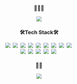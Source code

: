 <h3 align="center">
  🌝🌝🌝
</h3>

<p align="center">
  <img src="https://user-images.githubusercontent.com/55904021/125911713-c6bff8e5-9150-4fab-b092-f3af985367c0.png"/>
</p>

<h3 align="center">🛠Tech Stack🛠</h3>
<p align="center">
  <img src="https://img.shields.io/badge/React-%2361dafb?style=flat-square&logo=React&logoColor=white"/>&nbsp;
  <img src="https://img.shields.io/badge/GO-%2300add8?style=flat-square&logo=GO&logoColor=white"/>&nbsp;
  <img src="https://img.shields.io/badge/CSS-%231572b6?style=flat-square&logo=CSS3&logoColor=white"/>&nbsp;
  <img src="https://img.shields.io/badge/MySQL-%234479a1?style=flat-square&logo=MySQL&logoColor=white"/>&nbsp;
  <img src="https://img.shields.io/badge/python-%233571a3?style=flat-square&logo=python&logoColor=white"/>&nbsp;
  <img src="https://img.shields.io/badge/TypeScript-%233178c6?style=flat-square&logo=TypeScript&logoColor=white"/>&nbsp;
  <img src="https://img.shields.io/badge/JAVA-%23007396?style=flat-square&logo=JAVA&logoColor=white"/>&nbsp;
  <img src="https://img.shields.io/badge/C-%2303599c?style=flat-square&logo=C&logoColor=white"/>&nbsp;
  <img src="https://img.shields.io/badge/Eclipse-%232c2255?style=flat-square&logo=Eclipse%20IDE&logoColor=white"/>&nbsp;<br>
  <img src="https://img.shields.io/badge/Git-%23f05032?style=flat-square&logo=Git&logoColor=white"/>&nbsp;
  <img src="https://img.shields.io/badge/HTML-%23e34f26?style=flat-square&logo=HTML5&logoColor=white"/>&nbsp;
  <img src="https://img.shields.io/badge/JavaScript-%23f7df1e?style=flat-square&logo=JavaScript&logoColor=black"/>&nbsp;
  <img src="https://img.shields.io/badge/Spring-%236db33f?style=flat-square&logo=SPRING&logoColor=white"/>&nbsp;
  <img src="https://img.shields.io/badge/Android-%233ddc84?style=flat-square&logo=Android&logoColor=white"/>&nbsp;
</p>

<h3 align="center">🙋‍♀️</h3>
<p align="center">
  <a href="https://github.com/tjshee39">
    <img src="https://img.shields.io/badge/GitHub-%23181717?style=flat-square&logo=GitHub&logoColor=white">
  </a>
</p>


<!--
**tjshee39/tjshee39** is a ✨ _special_ ✨ repository because its `README.md` (this file) appears on your GitHub profile.

Here are some ideas to get you started:

- 🔭 I’m currently working on ...
- 🌱 I’m currently learning ...
- 👯 I’m looking to collaborate on ...
- 🤔 I’m looking for help with ...
- 💬 Ask me about ...
- 📫 How to reach me: ...
- 😄 Pronouns: ...
- ⚡ Fun fact: ...
-->
